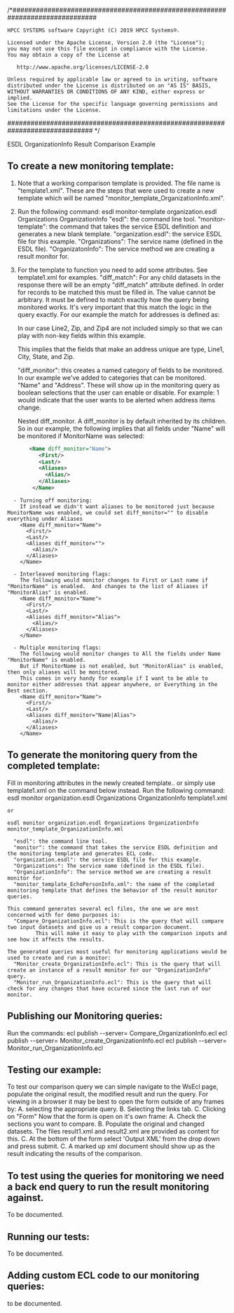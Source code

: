 /*##############################################################################

    HPCC SYSTEMS software Copyright (C) 2019 HPCC Systems®.

    Licensed under the Apache License, Version 2.0 (the "License");
    you may not use this file except in compliance with the License.
    You may obtain a copy of the License at

       http://www.apache.org/licenses/LICENSE-2.0

    Unless required by applicable law or agreed to in writing, software
    distributed under the License is distributed on an "AS IS" BASIS,
    WITHOUT WARRANTIES OR CONDITIONS OF ANY KIND, either express or implied.
    See the License for the specific language governing permissions and
    limitations under the License.
############################################################################## */

ESDL OrganizationInfo Result Comparison Example

To create a new monitoring template:
-----------------------------------------------------------------------------------------------------------------
  1. Note that a working comparison template is provided.  The file name is "template1.xml".
     These are the steps that were used to create a new template which will be named
     "monitor_template_OrganizationInfo.xml".
  2. Run the following command:
    esdl monitor-template organization.esdl Organizations OrganizationInfo
	  "esdl": the command line tool.
	  "monitor-template": the command that takes the service ESDL definition and generates a new blank template.
	  "organization.esdl": the service ESDL file for this example.
	  "Organizations": The service name (defined in the ESDL file).
	  "OrganizatonInfo": The service method we are creating a result monitor for.
  3. For the template to function you need to add some attributes.  See template1.xml for examples.
     "diff_match": For any child datasets in the response there will be an empty "diff_match"
      attribute defined.
	   In order for records to be matched this must be filled in.
	   The value cannot be arbitrary.  It must be defined to match exactly how the query being monitored works.
           It's very important that this match the logic in the query exactly.
	   For our example the match for addresses is defined as:
         <Addresses diff_match='Line1+City+State'>
		   <Address>
		     <type/>
			 <Line1/>
			 <Line2/>
			 <City/>
			 <State/>
			 <Zip/>
		   </Address>
		 </Addresses>
           In our case Line2, Zip, and Zip4 are not included simply so that we can play with non-key fields
           within this example.

	   This implies that the fields that make an address unique are type, Line1, City, State,
           and Zip.

     "diff_monitor": this creates a named category of fields to be monitored.
	   In our example we've added to categories that can be monitored.  "Name" and "Address".
	   These will show up in the monitoring query as boolean selections that the user can enable or disable.
	   For example: <MonitorAdress>1</MonitorAddress> would indicate that the user wants to be alerted when address items change.

	 Nested diff_monitor.  A diff_monitor is by default inherited by its children. So in our example, the following implies that
	   all fields under "Name" will be monitored if MonitorName was selected:
```xml
       <Name diff_monitor="Name">
		  <First/>
		  <Last/>
		  <Aliases>
			<Alias/>
		  </Aliases>
		</Name>
```

	  - Turning off monitoring:
		If instead we didn't want aliases to be monitored just because MonitorName was enabled, we could set diff_monitor="" to disable everything under Aliases
		<Name diff_monitor="Name">
		  <First/>
		  <Last/>
		  <Aliases diff_monitor="">
			<Alias/>
		  </Aliases>
		</Name>

	  - Interleaved monitoring flags:
		The following would monitor changes to First or Last name if "MonitorName" is enabled.  And changes to the list of Aliases if "MonitorAlias" is enabled.
		<Name diff_monitor="Name">
		  <First/>
		  <Last/>
		  <Aliases diff_monitor="Alias">
			<Alias/>
		  </Aliases>
		</Name>

	  - Multiple monitoring flags:
		The following would monitor changes to All the fields under Name "MonitorName" is enabled.
		But if MonitorName is not enabled, but "MonitorAlias" is enabled, then only aliases will be monitored.
		This comes in very handy for example if I want to be able to monitor either addresses that appear anywhere, or Everything in the Best section.
		<Name diff_monitor="Name">
		  <First/>
		  <Last/>
		  <Aliases diff_monitor="Name|Alias">
			<Alias/>
		  </Aliases>
		</Name>

To generate the monitoring query from the completed template:
-----------------------------------------------------------------------------------------------------------------
  Fill in monitoring attributes in the newly created template.. or simply use template1.xml on the command below instead.
  Run the following command:
    esdl monitor organization.esdl Organizations OrganizationInfo template1.xml

    or

    esdl monitor organization.esdl Organizations OrganizationInfo monitor_template_OrganizationInfo.xml

	  "esdl": the command line tool.
	  "monitor": the command that takes the service ESDL definition and the monitoring template and generates ECL code.
	  "organization.esdl": the service ESDL file for this example.
	  "Organizations": The service name (defined in the ESDL file).
	  "OrganizationInfo": The service method we are creating a result monitor for.
	  "monitor_template_EchoPersonInfo.xml": the name of the completed monitoring template that defines the behavior of the result monitor queries.

	This command generates several ecl files, the one we are most concerned with for demo purposes is:
	  "Compare_OrganizationInfo.ecl": This is the query that will compare two input datasets and give us a result comparion document.
             This will make it easy to play with the comparison inputs and see how it affects the results.

	The generated queries most useful for monitoring applications would be used to create and run a monitor:
	  "Monitor_create_OrganizationInfo.ecl": This is the query that will create an instance of a result monitor for our "OrganizationInfo" query.
	  "Monitor_run_OrganizationInfo.ecl": This is the query that will check for any changes that have occured since the last run of our monitor.

Publishing our Monitoring queries:
-----------------------------------------------------------------------------------------------------------------
  Run the commands:
    ecl publish --server=<EclWatchIP> <RoxieTargetName> Compare_OrganizationInfo.ecl
    ecl publish --server=<EclWatchIP> <RoxieTargetName> Monitor_create_OrganizationInfo.ecl
    ecl publish --server=<EclWatchIP> <RoxieTargetName> Monitor_run_OrganizationInfo.ecl


Testing our example:
--------------------------------------------------------------------------------------------------------------
To test our comparison query we can simple navigate to the WsEcl page, populate the original result, the modified result and run the query.
For viewing in a browser it may be best to open the form outside of any frames by:
    A. selecting the appropriate query.
    B. Selecting the links tab.
    C. Clicking on "Form"
Now that the form is open on it's own frame:
    A. Check the sections you want to compare.
    B. Populate the original and changed datasets. The files result1.xml and result2.xml are provided as content for this.
    C. At the bottom of the form select 'Output XML' from the drop down and press submit.
    C. A marked up xml document should show up as the result indicating the results of the comparison.


To test using the queries for monitoring we need a back end query to run the result monitoring against.
----------------------------------------------------------------------------------------------------------------------
To be documented.

Running our tests:
----------------------------------------------------------------------------------------------------------------------
To be documented.

Adding custom ECL code to our monitoring queries:
-------------------------------------------------------------------------------
to be documented.
